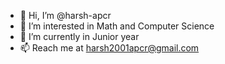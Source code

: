 - 👋 Hi, I’m @harsh-apcr
- 👀 I’m interested in Math and Computer Science 
- 🌱 I’m currently in Junior year
- 📫 Reach me at harsh2001apcr@gmail.com

<!---
harsh-apcr/harsh-apcr is a ✨ special ✨ repository because its `README.md` (this file) appears on your GitHub profile.
You can click the Preview link to take a look at your changes.
--->
